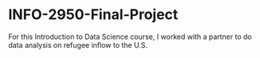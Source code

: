 # INFO-2950-Final-Project
For this Introduction to Data Science course, I worked with a partner to do data analysis on refugee inflow to the U.S.
